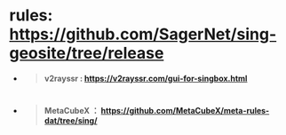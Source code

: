 # rules:  https://github.com/SagerNet/sing-geosite/tree/release

   * > #### v2rayssr : https://v2rayssr.com/gui-for-singbox.html
#     
   * > #### MetaCubeX ： https://github.com/MetaCubeX/meta-rules-dat/tree/sing/

